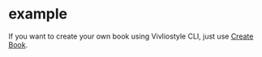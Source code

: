 # example

If you want to create your own book using Vivliostyle CLI, just use [Create Book](https://github.com/vivliostyle/create-book).
